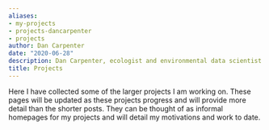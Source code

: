 ```yaml
---
aliases:
- my-projects
- projects-dancarpenter
- projects
author: Dan Carpenter
date: "2020-06-28"
description: Dan Carpenter, ecologist and environmental data scientist
title: Projects
---
```


Here I have collected some of the larger projects I am working on.  These pages will be updated as these projects progress and will provide more detail than the shorter posts.  They can be thought of as informal homepages for my projects and will detail my motivations and work to date.

